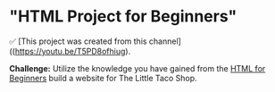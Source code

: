 # "HTML Project for Beginners"

✅ [This project was created from this channel]((https://youtu.be/T5PD8ofhiug).

**Challenge:** Utilize the knowledge you have gained from the [HTML for Beginners](https://www.youtube.com/playlist?list=PL0Zuz27SZ-6OlAwitnFUubtE93DO-l0vu) build a website for The Little Taco Shop.
